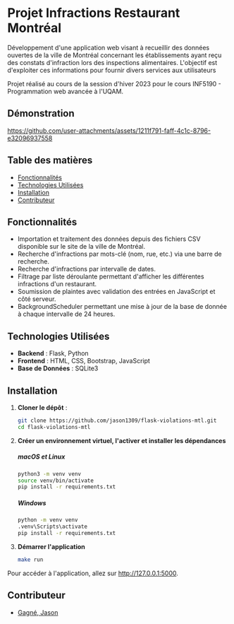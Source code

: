 # Projet Infractions Restaurant Montréal
Développement d'une application web visant à recueillir des données ouvertes de la ville de Montréal concernant les établissements ayant reçu des constats d'infraction lors des inspections alimentaires. L'objectif est d'exploiter ces informations pour fournir divers services aux utilisateurs

Projet réalisé au cours de la session d'hiver 2023 pour le cours INF5190 - Programmation web avancée à l'UQAM.

## Démonstration
https://github.com/user-attachments/assets/1211f791-faff-4c1c-8796-e32096937558

## Table des matières
- [Fonctionnalités](#fonctionnalités)
- [Technologies Utilisées](#technologies-utilisées)
- [Installation](#installation)
- [Contributeur](#contributeur)

## Fonctionnalités

- Importation et traitement des données depuis des fichiers CSV disponible sur le site de la ville de Montréal.
- Recherche d'infractions par mots-clé (nom, rue, etc.) via une barre de recherche.
- Recherche d'infractions par intervalle de dates.
- Filtrage par liste déroulante permettant d'afficher les différentes infractions d'un restaurant.
- Soumission de plaintes avec validation des entrées en JavaScript et côté serveur.
- BackgroundScheduler permettant une mise à jour de la base de donnée à chaque intervalle de 24 heures.

## Technologies Utilisées

- **Backend** : Flask, Python
- **Frontend** : HTML, CSS, Bootstrap, JavaScript
- **Base de Données** : SQLite3

## Installation

1. **Cloner le dépôt** :
   ```bash
   git clone https://github.com/jason1309/flask-violations-mtl.git
   cd flask-violations-mtl
   ```

2. **Créer un environnement virtuel, l'activer et installer les dépendances**
   ##### macOS et Linux
    ```bash
    python3 -m venv venv
    source venv/bin/activate
    pip install -r requirements.txt
    ```
   ##### Windows
   ```bash
   python -m venv venv
   .venv\Scripts\activate
   pip install -r requirements.txt
   ```
4. **Démarrer l'application**
    ```bash
    make run
    ```

Pour accéder à l'application, allez sur http://127.0.0.1:5000.

## Contributeur
- [Gagné, Jason](https://www.linkedin.com/in/jason-gagn%C3%A9-839032246/)
